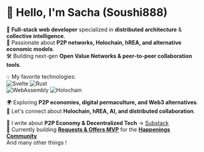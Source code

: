 # 👋 Hello, I'm Sacha (Soushi888)

🚀 **Full-stack web developer** specialized in **distributed architecture** & **collective intelligence**.  
🔗 Passionate about **P2P networks, Holochain, hREA, and alternative economic models**.  
🛠️ Building next-gen **Open Value Networks & peer-to-peer collaboration tools**.  

💡 My favorite technologies:  
![Svelte](https://img.shields.io/badge/-Svelte-orange?style=flat&logo=svelte) ![Rust](https://img.shields.io/badge/-Rust-orange?style=flat&logo=rust)  
![WebAssembly](https://img.shields.io/badge/-WebAssembly-blue?style=flat&logo=webassembly) ![Holochain](https://img.shields.io/badge/-Holochain-purple?style=flat)

🌍 Exploring **P2P economies, digital permaculture, and Web3 alternatives**.  
💬 Let's connect about **Holochain, hREA, AI, and distributed collaboration**.  

📜 I write about **P2P Economy & Decentralized Tech** → [Substack](https://substack.com/@soushi888)  
🔧 Currently building **[Requests & Offers MVP](https://github.com/happenings-community/requests-and-offers)** for the **[Happenings Community](https://happenigs.community)**  
And many other things !
